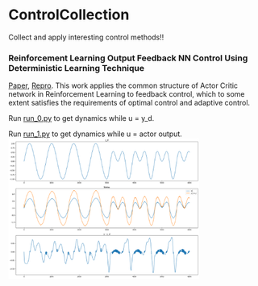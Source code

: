 # ControlCollection
Collect and apply interesting control methods!!

### Reinforcement Learning Output Feedback NN Control Using Deterministic Learning Technique
[Paper](https://github.com/wwsyan/ControlCollection/blob/main/AC_RBF_feedback_control/binxu2014.pdf), 
[Repro](https://github.com/wwsyan/ControlCollection/tree/main/AC_RBF_feedback_control).
This work applies the common structure of Actor Critic network in Reinforcement Learning to feedback control, 
which to some extent satisfies the requirements of optimal control and adaptive control.

Run [run_0.py](https://github.com/wwsyan/ControlCollection/blob/main/AC_RBF_feedback_control/run_0.py) to get dynamics while u = y_d.

Run [run_1.py](https://github.com/wwsyan/ControlCollection/blob/main/AC_RBF_feedback_control/run_1.py) to get dynamics while u = actor output.
<img src="AC_RBF_feedback_control/img/actor_input.png" width="75%" height="75%">

